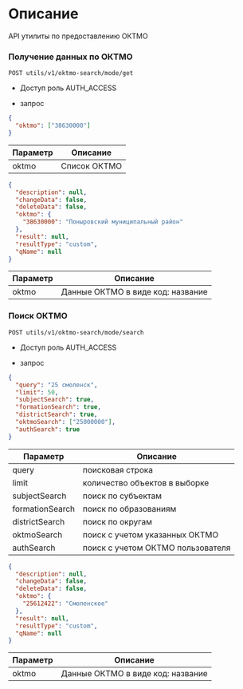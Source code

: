 # Описание

API утилиты по предоставлению ОКТМО

### Получение данных по ОКТМО

``POST utils/v1/oktmo-search/mode/get``

* Доступ роль AUTH_ACCESS

* запрос

```json
{
  "oktmo": ["38630000"]
}
```

| Параметр | Описание     |
|----------|--------------|
| oktmo    | Список ОКТМО |


```json
{
  "description": null,
  "changeData": false,
  "deleteData": false,
  "oktmo": {
    "38630000": "Поныровский муниципальный район"
  },
  "result": null,
  "resultType": "custom",
  "qName": null
}
```

| Параметр | Описание                          |
|----------|-----------------------------------|
| oktmo    | Данные ОКТМО в виде код: название |

### Поиск ОКТМО

``POST utils/v1/oktmo-search/mode/search``

* Доступ роль AUTH_ACCESS

* запрос

```json
{
  "query": "25 смоленск",
  "limit": 50,
  "subjectSearch": true,
  "formationSearch": true,
  "districtSearch": true,
  "oktmoSearch": ["25000000"],
  "authSearch": true
}
```

| Параметр        | Описание                          |
|-----------------|-----------------------------------|
| query           | поисковая строка                  |
| limit           | количество объектов в выборке     |
| subjectSearch   | поиск по субъектам                |
| formationSearch | поиск по образованиям             |
| districtSearch  | поиск по округам                  |
| oktmoSearch     | поиск с учетом указанных ОКТМО    |
| authSearch      | поиск с учетом ОКТМО пользователя |


```json
{
  "description": null,
  "changeData": false,
  "deleteData": false,
  "oktmo": {
    "25612422": "Смоленское"
  },
  "result": null,
  "resultType": "custom",
  "qName": null
}
```

| Параметр | Описание                          |
|----------|-----------------------------------|
| oktmo    | Данные ОКТМО в виде код: название |